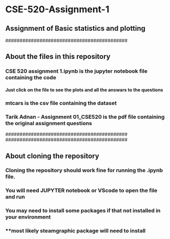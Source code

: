 # CSE-520-Assignment-1
## Assignment of Basic statistics and plotting 

###########################################
## About the files in this repository
### CSE 520 assignment 1.ipynb is the jupyter notebook file containing the code
#### Just click on the file to see the plots and all the answars to the questions
### mtcars is the csv file containing the dataset
### Tarik Adnan - Assignment 01_CSE520 is the pdf file containing the original assignment questions

###########################################
###########################################
## About cloning the repository
### Cloning the repository should work fine for running the .ipynb file. 
### You will need JUPYTER notebook or VScode to open the file and run
### You may need to install some packages if that not installed in your environment
### **most likely steamgraphic package will need to install
